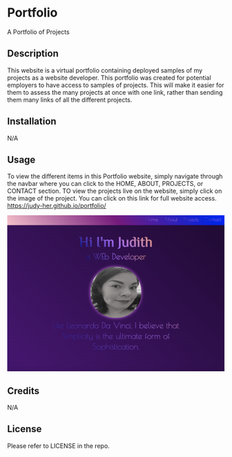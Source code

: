 # Portfolio
A Portfolio of Projects

## Description 
This website is a virtual portfolio containing deployed samples of my projects as a website developer. This portfolio was created for potential employers to have access to samples of projects. This will make it easier for them to assess the many projects at once with one link, rather than sending them many links of all the different projects.
 

## Installation
N/A

## Usage 
To view the different items in this Portfolio website, simply navigate through the navbar where you can click to the HOME, ABOUT, PROJECTS, or CONTACT section. TO view the projects live on the website, simply click on the image of the project. You can click on this link for full website access. https://judy-her.github.io/portfolio/


![Screenshot of Portfolio Website](assets/images/Screenshot-Profile-2.png)

## Credits
N/A

## License 
Please refer to LICENSE in the repo.

